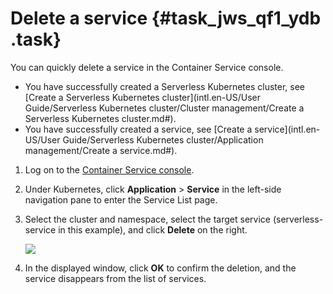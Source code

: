 # Delete a service {#task_jws_qf1_ydb .task}

You can quickly delete a service in the Container Service console.

-   You have successfully created a Serverless Kubernetes cluster, see [Create a Serverless Kubernetes cluster](intl.en-US/User Guide/Serverless Kubernetes cluster/Cluster management/Create a Serverless Kubernetes cluster.md#).
-   You have successfully created a service, see [Create a service](intl.en-US/User Guide/Serverless Kubernetes cluster/Application management/Create a service.md#).

1.  Log on to the [Container Service console](https://cs.console.aliyun.com). 
2.  Under Kubernetes, click **Application** \> **Service** in the left-side navigation pane to enter the Service List page. 
3.  Select the cluster and namespace, select the target service \(serverless-service in this example\), and click **Delete** on the right. 

    ![](http://static-aliyun-doc.oss-cn-hangzhou.aliyuncs.com/assets/img/6967/15341408435669_en-US.png)

4.  In the displayed window, click **OK** to confirm the deletion, and the service disappears from the list of services. 

